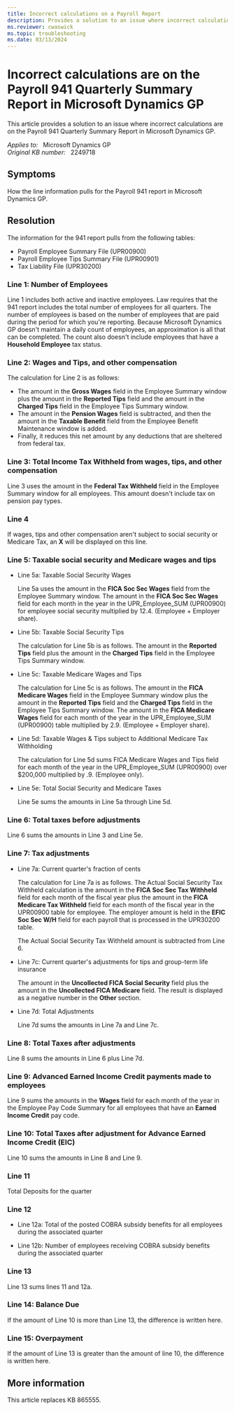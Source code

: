 ```yaml
---
title: Incorrect calculations on a Payroll Report
description: Provides a solution to an issue where incorrect calculations are on the Payroll 941 Quarterly Summary Report in Microsoft Dynamics GP.
ms.reviewer: cwaswick
ms.topic: troubleshooting
ms.date: 03/13/2024
---
```

# Incorrect calculations are on the Payroll 941 Quarterly Summary Report in Microsoft Dynamics GP

This article provides a solution to an issue where incorrect calculations are on the Payroll 941 Quarterly Summary Report in Microsoft Dynamics GP.

_Applies to:_ &nbsp; Microsoft Dynamics GP  
_Original KB number:_ &nbsp; 2249718

## Symptoms

How the line information pulls for the Payroll 941 report in Microsoft Dynamics GP.

## Resolution

The information for the 941 report pulls from the following tables:

- Payroll Employee Summary File (UPR00900)
- Payroll Employee Tips Summary File (UPR00901)
- Tax Liability File (UPR30200)

### Line 1: Number of Employees

Line 1 includes both active and inactive employees. Law requires that the 941 report includes the total number of employees for all quarters. The number of employees is based on the number of employees that are paid during the period for which you're reporting. Because Microsoft Dynamics GP doesn't maintain a daily count of employees, an approximation is all that can be completed. The count also doesn't include employees that have a **Household Employee** tax status.

### Line 2: Wages and Tips, and other compensation

The calculation for Line 2 is as follows:

- The amount in the **Gross Wages** field in the Employee Summary window plus the amount in the **Reported Tips** field and the amount in the **Charged Tips** field in the Employee Tips Summary window.
- The amount in the **Pension Wages** field is subtracted, and then the amount in the **Taxable Benefit** field from the Employee Benefit Maintenance window is added.
- Finally, it reduces this net amount by any deductions that are sheltered from federal tax.

### Line 3: Total Income Tax Withheld from wages, tips, and other compensation

Line 3 uses the amount in the **Federal Tax Withheld** field in the Employee Summary window for all employees. This amount doesn't include tax on pension pay types.

### Line 4

If wages, tips and other compensation aren't subject to social security or Medicare Tax, an **X** will be displayed on this line.

### Line 5: Taxable social security and Medicare wages and tips

- Line 5a: Taxable Social Security Wages

    Line 5a uses the amount in the **FICA Soc Sec Wages** field from the Employee Summary window. The amount in the **FICA Soc Sec Wages** field for each month in the year in the UPR_Employee_SUM (UPR00900) for employee social security multiplied by 12.4. (Employee + Employer share).  

- Line 5b: Taxable Social Security Tips

    The calculation for Line 5b is as follows. The amount in the **Reported Tips** field plus the amount in the **Charged Tips** field in the Employee Tips Summary window.

- Line 5c: Taxable Medicare Wages and Tips

    The calculation for Line 5c is as follows. The amount in the **FICA Medicare Wages** field in the Employee Summary window plus the amount in the **Reported Tips** field and the **Charged Tips** field in the Employee Tips Summary window. The amount in the **FICA Medicare Wages** field for each month of the year in the UPR_Employee_SUM (UPR00900) table multiplied by 2.9.  (Employee + Employer share).

- Line 5d: Taxable Wages & Tips subject to Additional Medicare Tax Withholding

    The calculation for Line 5d sums FICA Medicare Wages and Tips field for each month of the year in the UPR_Employee_SUM (UPR00900) over $200,000 multiplied by .9.  (Employee only).

- Line 5e: Total Social Security and Medicare Taxes

    Line 5e sums the amounts in Line 5a through Line 5d.

### Line 6: Total taxes before adjustments

Line 6 sums the amounts in Line 3 and Line 5e.

### Line 7: Tax adjustments

- Line 7a: Current quarter's fraction of cents

    The calculation for Line 7a is as follows. The Actual Social Security Tax Withheld calculation is the amount in the **FICA Soc Sec Tax Withheld** field for each month of the fiscal year plus the amount in the **FICA Medicare Tax Withheld** field for each month of the fiscal year in the UPR00900 table for employee.  The employer amount is held in the **EFIC Soc Sec W/H** field for each payroll that is processed in the UPR30200 table.

    The Actual Social Security Tax Withheld amount is subtracted from Line 6.

- Line 7c: Current quarter's adjustments for tips and group-term life insurance

    The amount in the **Uncollected FICA Social Security** field plus the amount in the **Uncollected FICA Medicare** field. The result is displayed as a negative number in the **Other** section.

- Line 7d: Total Adjustments

    Line 7d sums the amounts in Line 7a and Line 7c.

### Line 8: Total Taxes after adjustments

Line 8 sums the amounts in Line 6 plus Line 7d.

### Line 9: Advanced Earned Income Credit payments made to employees

Line 9 sums the amounts in the **Wages** field for each month of the year in the Employee Pay Code Summary for all employees that have an **Earned Income Credit** pay code.

### Line 10: Total Taxes after adjustment for Advance Earned Income Credit (EIC)

Line 10 sums the amounts in Line 8 and Line 9.

### Line 11

Total Deposits for the quarter

### Line 12

- Line 12a: Total of the posted COBRA subsidy benefits for all employees during the associated quarter

- Line 12b: Number of employees receiving COBRA subsidy benefits during the associated quarter

### Line 13

Line 13 sums lines 11 and 12a.

### Line 14: Balance Due

If the amount of Line 10 is more than Line 13, the difference is written here.

### Line 15: Overpayment

If the amount of Line 13 is greater than the amount of line 10, the difference is written here.

## More information

This article replaces KB 865555.

